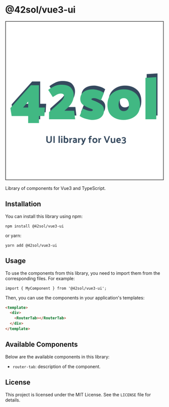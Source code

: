 # @42sol/vue3-ui

<img src='./vue3-ui.svg' />

Library of components for Vue3 and TypeScript.

## Installation

You can install this library using npm:

```
npm install @42sol/vue3-ui

```

or yarn:

```
yarn add @42sol/vue3-ui

```

## Usage

To use the components from this library, you need to import them from the corresponding files. For example:

```
import { MyComponent } from '@42sol/vue3-ui';

```

Then, you can use the components in your application's templates:

```html
<template>
  <div>
    <RouterTab></RouterTab>
  </div>
</template>

```

## Available Components

Below are the available components in this library:

- `router-tab`: description of the component.

## License

This project is licensed under the MIT License. See the `LICENSE` file for details.